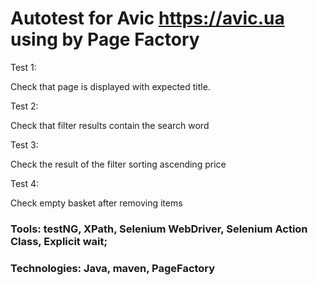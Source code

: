 # Autotest for Avic https://avic.ua using by Page Factory

Test 1:

Check that page is displayed with expected title.

Test 2:

Check that filter results contain the search word

Test 3:

Check the result of the filter sorting ascending price

Test 4:

Check empty basket after removing items

### Tools:	testNG, XPath, Selenium WebDriver, Selenium Action Class, Explicit wait;
### Technologies:	Java, maven, PageFactory
